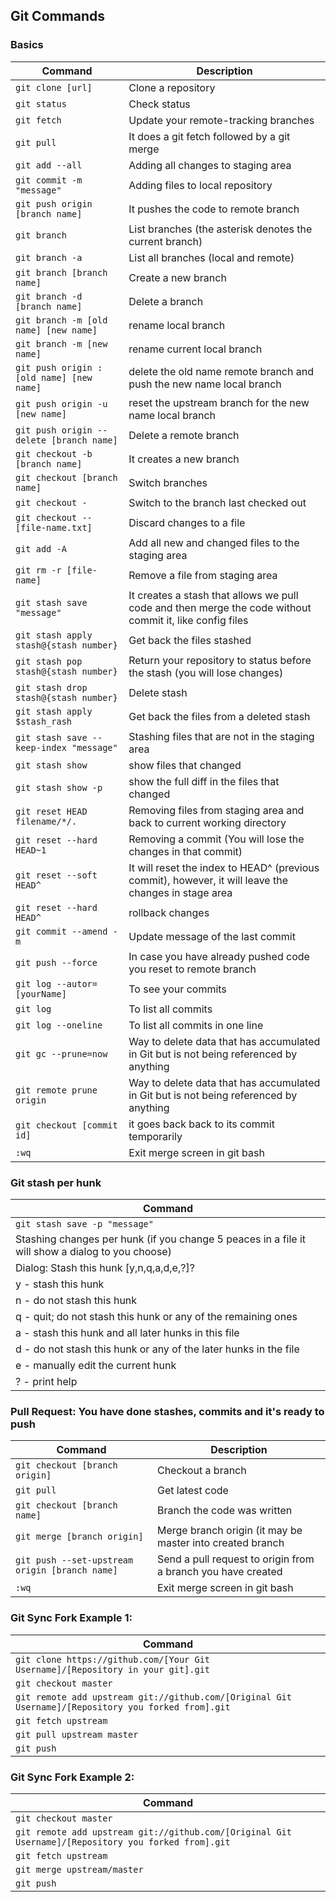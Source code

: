 ## Git Commands

### Basics

| Command | Description |
| ------- | ----------- |
| `git clone [url]` | Clone a repository |
| `git status` | Check status |
| `git fetch` | Update your remote-tracking branches |
| `git pull` | It does a git fetch followed by a git merge |
| `git add --all` | Adding all changes to staging area |
| `git commit -m "message"` | Adding files to local repository |
| `git push origin [branch name]` | It pushes the code to remote branch |
| `git branch` | List branches (the asterisk denotes the current branch) |
| `git branch -a` | List all branches (local and remote) |
| `git branch [branch name]` | Create a new branch |
| `git branch -d [branch name]` | Delete a branch |
| `git branch -m [old name] [new name]` | rename local branch |
| `git branch -m [new name]` | rename current local branch |
| `git push origin :[old name] [new name]` | delete the old name remote branch and push the new name local branch |
| `git push origin -u [new name]` | reset the upstream branch for the new name local branch |
| `git push origin --delete [branch name]` | Delete a remote branch |
| `git checkout -b [branch name]` | It creates a new branch |
| `git checkout [branch name]` | Switch branches |
| `git checkout -` | Switch to the branch last checked out |
| `git checkout -- [file-name.txt]` | Discard changes to a file |
| `git add -A` | Add all new and changed files to the staging area |
| `git rm -r [file-name]` | Remove a file from staging area |
| `git stash save "message"` | It creates a stash that allows we pull code and then merge the code without commit it, like config files |
| `git stash apply stash@{stash number}` | Get back the files stashed |
| `git stash pop stash@{stash number}` | Return your repository to status before the stash (you will lose changes) |
| `git stash drop stash@{stash number}` | Delete stash |
| `git stash apply $stash_rash` | Get back the files from a deleted stash |
| `git stash save --keep-index "message"` | Stashing files that are not in the staging area |
| `git stash show` | show files that changed |
| `git stash show -p` | show the full diff in the files that changed |
| `git reset HEAD filename/*/.` | Removing files from staging area and back to current working directory |
| `git reset --hard HEAD~1` | Removing a commit (You will lose the changes in that commit) |
| `git reset --soft HEAD^` | It will reset the index to HEAD^ (previous commit), however, it will leave the changes in stage area |
| `git reset --hard HEAD^` | rollback changes |
| `git commit --amend -m` | Update message of the last commit |
| `git push --force` | In case you have already pushed code you reset to remote branch |
| `git log --autor=[yourName]` | To see your commits |
| `git log` | To list all commits |
| `git log --oneline` | To list all commits in one line |
| `git gc --prune=now` | Way to delete data that has accumulated in Git but is not being referenced by anything |
| `git remote prune origin` | Way to delete data that has accumulated in Git but is not being referenced by anything |
| `git checkout [commit id]` | it goes back back to its commit temporarily |
| `:wq` | Exit merge screen in git bash |


### Git stash per hunk 

| Command |
| ------- | 
|`git stash save -p "message"` |
|Stashing changes per hunk (if you change 5 peaces in a file it will show a dialog to you choose) |
|Dialog: Stash this hunk [y,n,q,a,d,e,?]? |
|y - stash this hunk |
|n - do not stash this hunk |
|q - quit; do not stash this hunk or any of the remaining ones |
|a - stash this hunk and all later hunks in this file |
|d - do not stash this hunk or any of the later hunks in the file |
|e - manually edit the current hunk |
|? - print help |


### Pull Request: You have done stashes, commits and it's ready to push

| Command | Description |
| ------- | ----------- |
| `git checkout [branch origin]` | Checkout a branch |
| `git pull` |  Get latest code |
| `git checkout [branch name]` | Branch the code was written |
| `git merge [branch origin]` | Merge branch origin (it may be master into created branch|
| `git push --set-upstream origin [branch name]` | Send a pull request to origin from a branch you have created |
|`:wq` | Exit merge screen in git bash |


### Git Sync Fork Example 1: 

| Command | 
| ------- |
| `git clone https://github.com/[Your Git Username]/[Repository in your git].git` |
| `git checkout master` |
| `git remote add upstream git://github.com/[Original Git Username]/[Repository you forked from].git` |
| `git fetch upstream` |
| `git pull upstream master` |
| `git push` |


### Git Sync Fork Example 2: 

| Command | 
| ------- |
| `git checkout master` |
| `git remote add upstream git://github.com/[Original Git Username]/[Repository you forked from].git` |
| `git fetch upstream` |
| `git merge upstream/master` |
| `git push` |
